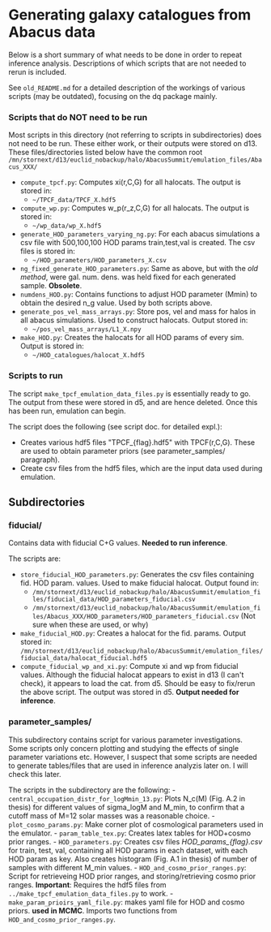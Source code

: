 # Generating galaxy catalogues from Abacus data
Below is a short summary of what needs to be done in order to repeat inference analysis. Descriptions of which scripts that are not needed to rerun is included. 

See `old_README.md` for a detailed description of the workings of various scripts (may be outdated), focusing on the dq package mainly. 

### Scripts that do NOT need to be run 
Most scripts in this directory (not referring to scripts in subdirectories) does not need to be run. These either work, or their outputs were stored on d13. These files/directories listed below have the common root `/mn/stornext/d13/euclid_nobackup/halo/AbacusSummit/emulation_files/Abacus_XXX/`
 - `compute_tpcf.py`: Computes xi(r,C,G) for all halocats. The output is stored in: 
     - `~/TPCF_data/TPCF_X.hdf5` 
 - `compute_wp.py`: Computes w_p(r_z,C,G) for all halocats. The output is stored in: 
     - `~/wp_data/wp_X.hdf5` 
 - `generate_HOD_parameters_varying_ng.py`: For each abacus simulations a csv file with 500,100,100 HOD params train,test,val is created. The csv files is stored in:
     - `~/HOD_parameters/HOD_parameters_X.csv`   
 - `ng_fixed_generate_HOD_parameters.py`: Same as above, but with the *old method*, were gal. num. dens. was held fixed for each generated sample. **Obsolete**. 
 - `numdens_HOD.py`: Contains functions to adjust HOD parameter (Mmin) to obtain the desired n_g value. Used by both scripts above. 
 - `generate_pos_vel_mass_arrays.py`: Store pos, vel and mass for halos in all abacus simulations. Used to construct halocats. Output stored in:
     - `~/pos_vel_mass_arrays/L1_X.npy`
 - `make_HOD.py`: Creates the halocats for all HOD params of every sim. Output is stored in:
     - `~/HOD_catalogues/halocat_X.hdf5`


### Scripts to run 
The script `make_tpcf_emulation_data_files.py` is essentially ready to go. The output from these were stored in d5, and are hence deleted. Once this has been run, emulation can begin. 

The script does the following (see script doc. for detailed expl.):
 - Creates various hdf5 files "TPCF_{flag}.hdf5" with TPCF(r,C,G). These are used to obtain parameter priors (see parameter_samples/ paragraph).
 - Create csv files from the hdf5 files, which are the input data used during emulation.


## Subdirectories

### fiducial/
Contains data with fiducial C+G values. **Needed to run inference**.

The scripts are:
 - `store_fiducial_HOD_parameters.py`: Generates the csv files containing fid. HOD param. values. Used to make fiducial halocat. Output found in:
     - `/mn/stornext/d13/euclid_nobackup/halo/AbacusSummit/emulation_files/fiducial_data/HOD_parameters_fiducial.csv`
     - `/mn/stornext/d13/euclid_nobackup/halo/AbacusSummit/emulation_files/Abacus_XXX/HOD_parameters/HOD_parameters_fiducial.csv` (Not sure when these are used, or why)
 - `make_fiducial_HOD.py`: Creates a halocat for the fid. params. Output stored in: `/mn/stornext/d13/euclid_nobackup/halo/AbacusSummit/emulation_files/fiducial_data/halocat_fiducial.hdf5`  
 - `compute_fiducial_wp_and_xi.py`: Compute xi and wp from fiducial values. Although the fiducial halocat appears to exist in d13 (I can't check), it appears to load the cat. from d5. Should be easy to fix/rerun the above script. The output was stored in d5. **Output needed for inference**.



### parameter_samples/
This subdirectory contains script for various parameter investigations. Some scripts only concern plotting and studying the effects of single parameter variations etc. 
However, I suspect that some scripts are needed to generate tables/files that are used in inference analyzis later on. I will check this later. 

The scripts in the subdirectory are the following:
    - `central_occupation_distr_for_logMmin_13.py`: Plots N_c(M) (Fig. A.2 in thesis) for different values of sigma_logM and M_min, to confirm that a cutoff mass of M=12 solar masses was a reasonable choice. 
    - `plot_cosmo_params.py`: Make corner plot of cosmological parameters used in the emulator.
    - `param_table_tex.py`: Creates latex tables for HOD+cosmo prior ranges. 
    - `HOD_parameters.py`: Creates csv files *HOD_params_{flag}.csv* for train, test, val, containing all HOD params in each dataset, with each HOD param as key. Also creates histogram (Fig. A.1 in thesis) of number of samples with different M_min values. 
    - `HOD_and_cosmo_prior_ranges.py`: Script for retrieveing HOD prior ranges, and storing/retrieving cosmo prior ranges. **Important**: Requires the hdf5 files from `../make_tpcf_emulation_data_files.py` to work. 
    - `make_param_prioirs_yaml_file.py`: makes yaml file for HOD and cosmo priors. **used in MCMC**. Imports two functions from `HOD_and_cosmo_prior_ranges.py`.
     
